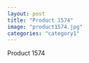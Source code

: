 ```yaml
---
layout: post
title: "Product 1574"
image: "product1574.jpg"
categories: "category1"
---
```

Product 1574
